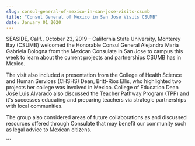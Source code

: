 ```yaml
---
slug: consul-general-of-mexico-in-san-jose-visits-csumb
title: "Consul General of Mexico in San Jose Visits CSUMB"
date: January 01 2020
---
```


 
<p>
  SEASIDE, Calif., October 23, 2019 – California State University, Monterey Bay
  (CSUMB) welcomed the Honorable Consul General Alejandra Maria Gabriela Bologna
  from the Mexican Consulate in San Jose to campus this week to learn about the
  current projects and partnerships CSUMB has in Mexico.
</p>
<p>
  The visit also included a presentation from the College of Health Science and
  Human Services (CHSHS) Dean, Britt-Rios Ellis, who highlighted two projects
  her college was involved in Mexico. College of Education Dean Jose Luis
  Alvarado also discussed the Teacher Pathway Program (TPP) and it's successes
  educating and preparing teachers via strategic partnerships with local
  communities.
</p>
<p>
  The group also considered areas of future collaborations as and discussed
  resources offered through Consulate that may benefit our community such as
  legal advice to Mexican citizens.
</p>
```
